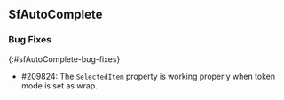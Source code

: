 ## SfAutoComplete

### Bug Fixes
{:#sfAutoComplete-bug-fixes}

* \#209824: The `SelectedItem` property is working properly when token mode is set as wrap.